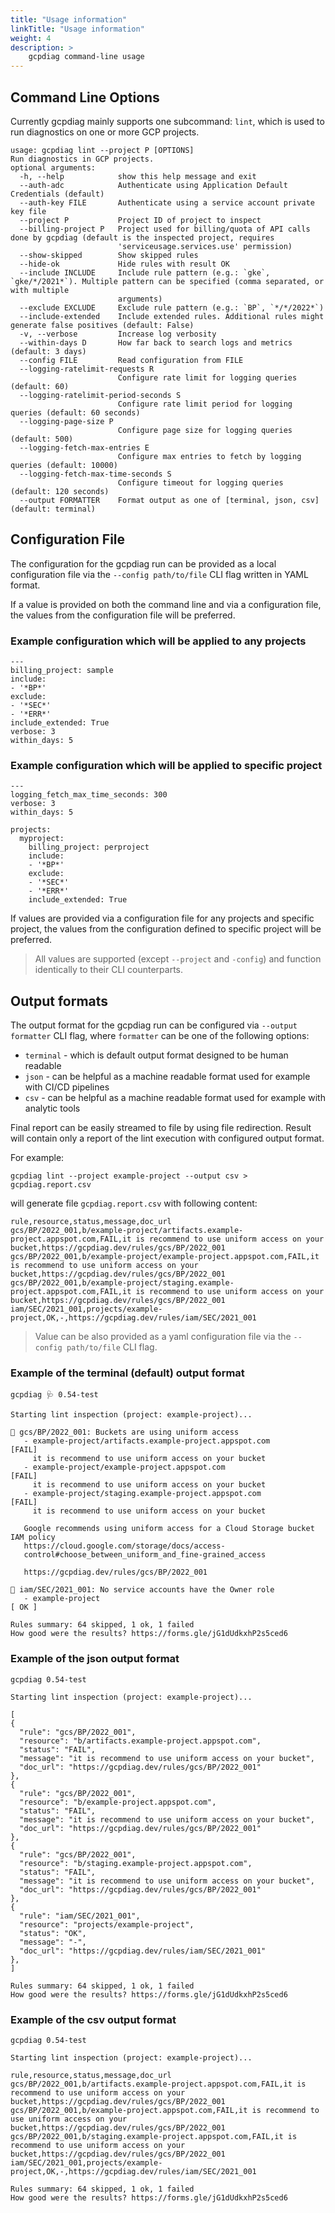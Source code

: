 ```yaml
---
title: "Usage information"
linkTitle: "Usage information"
weight: 4
description: >
    gcpdiag command-line usage
---
```


## Command Line Options

Currently gcpdiag mainly supports one subcommand: `lint`, which is used
to run diagnostics on one or more GCP projects.

```
usage: gcpdiag lint --project P [OPTIONS]
Run diagnostics in GCP projects.
optional arguments:
  -h, --help            show this help message and exit
  --auth-adc            Authenticate using Application Default Credentials (default)
  --auth-key FILE       Authenticate using a service account private key file
  --project P           Project ID of project to inspect
  --billing-project P   Project used for billing/quota of API calls done by gcpdiag (default is the inspected project, requires
                        'serviceusage.services.use' permission)
  --show-skipped        Show skipped rules
  --hide-ok             Hide rules with result OK
  --include INCLUDE     Include rule pattern (e.g.: `gke`, `gke/*/2021*`). Multiple pattern can be specified (comma separated, or with multiple
                        arguments)
  --exclude EXCLUDE     Exclude rule pattern (e.g.: `BP`, `*/*/2022*`)
  --include-extended    Include extended rules. Additional rules might generate false positives (default: False)
  -v, --verbose         Increase log verbosity
  --within-days D       How far back to search logs and metrics (default: 3 days)
  --config FILE         Read configuration from FILE
  --logging-ratelimit-requests R
                        Configure rate limit for logging queries (default: 60)
  --logging-ratelimit-period-seconds S
                        Configure rate limit period for logging queries (default: 60 seconds)
  --logging-page-size P
                        Configure page size for logging queries (default: 500)
  --logging-fetch-max-entries E
                        Configure max entries to fetch by logging queries (default: 10000)
  --logging-fetch-max-time-seconds S
                        Configure timeout for logging queries (default: 120 seconds)
  --output FORMATTER    Format output as one of [terminal, json, csv] (default: terminal)
```

## Configuration File

The configuration for the gcpdiag run can be provided as a local configuration file via the `--config path/to/file` CLI flag written in YAML format.

If a value is provided on both the command line and via a configuration file, the values from the configuration file will be preferred.

### Example configuration which will be applied to any projects
```
---
billing_project: sample
include:
- '*BP*'
exclude:
- '*SEC*'
- '*ERR*'
include_extended: True
verbose: 3
within_days: 5
```

### Example configuration which will be applied to specific project
```
---
logging_fetch_max_time_seconds: 300
verbose: 3
within_days: 5

projects:
  myproject:
    billing_project: perproject
    include:
    - '*BP*'
    exclude:
    - '*SEC*'
    - '*ERR*'
    include_extended: True
```

If values are provided via a configuration file for any projects and specific project, the values from the configuration defined to specific project will be preferred.

> All values are supported (except `--project` and `-config`) and function identically to their CLI counterparts.

## Output formats

The output format for the gcpdiag run can be configured via `--output formatter` CLI flag, where `formatter` can be one of the following options:
- `terminal` - which is default output format designed to be human readable
- `json` - can be helpful as a machine readable format used for example with CI/CD pipelines
- `csv` - can be helpful as a machine readable format used for example with analytic tools

Final report can be easily streamed to file by using file redirection. Result will contain only a report of the lint execution with configured output format.

For example:
```
gcpdiag lint --project example-project --output csv > gcpdiag.report.csv
```

will generate file `gcpdiag.report.csv` with following content:
```
rule,resource,status,message,doc_url
gcs/BP/2022_001,b/example-project/artifacts.example-project.appspot.com,FAIL,it is recommend to use uniform access on your bucket,https://gcpdiag.dev/rules/gcs/BP/2022_001
gcs/BP/2022_001,b/example-project/example-project.appspot.com,FAIL,it is recommend to use uniform access on your bucket,https://gcpdiag.dev/rules/gcs/BP/2022_001
gcs/BP/2022_001,b/example-project/staging.example-project.appspot.com,FAIL,it is recommend to use uniform access on your bucket,https://gcpdiag.dev/rules/gcs/BP/2022_001
iam/SEC/2021_001,projects/example-project,OK,-,https://gcpdiag.dev/rules/iam/SEC/2021_001
```

> Value can be also provided as a yaml configuration file via the `--config path/to/file` CLI flag.

### Example of the terminal (default) output format

```
gcpdiag 🩺 0.54-test

Starting lint inspection (project: example-project)...

🔎 gcs/BP/2022_001: Buckets are using uniform access
   - example-project/artifacts.example-project.appspot.com        [FAIL]
     it is recommend to use uniform access on your bucket
   - example-project/example-project.appspot.com                  [FAIL]
     it is recommend to use uniform access on your bucket
   - example-project/staging.example-project.appspot.com          [FAIL]
     it is recommend to use uniform access on your bucket

   Google recommends using uniform access for a Cloud Storage bucket IAM policy
   https://cloud.google.com/storage/docs/access-
   control#choose_between_uniform_and_fine-grained_access

   https://gcpdiag.dev/rules/gcs/BP/2022_001

🔎 iam/SEC/2021_001: No service accounts have the Owner role
   - example-project                                                  [ OK ]

Rules summary: 64 skipped, 1 ok, 1 failed
How good were the results? https://forms.gle/jG1dUdkxhP2s5ced6
```
### Example of the json output format

```
gcpdiag 0.54-test

Starting lint inspection (project: example-project)...

[
{
  "rule": "gcs/BP/2022_001",
  "resource": "b/artifacts.example-project.appspot.com",
  "status": "FAIL",
  "message": "it is recommend to use uniform access on your bucket",
  "doc_url": "https://gcpdiag.dev/rules/gcs/BP/2022_001"
},
{
  "rule": "gcs/BP/2022_001",
  "resource": "b/example-project.appspot.com",
  "status": "FAIL",
  "message": "it is recommend to use uniform access on your bucket",
  "doc_url": "https://gcpdiag.dev/rules/gcs/BP/2022_001"
},
{
  "rule": "gcs/BP/2022_001",
  "resource": "b/staging.example-project.appspot.com",
  "status": "FAIL",
  "message": "it is recommend to use uniform access on your bucket",
  "doc_url": "https://gcpdiag.dev/rules/gcs/BP/2022_001"
},
{
  "rule": "iam/SEC/2021_001",
  "resource": "projects/example-project",
  "status": "OK",
  "message": "-",
  "doc_url": "https://gcpdiag.dev/rules/iam/SEC/2021_001"
},
]

Rules summary: 64 skipped, 1 ok, 1 failed
How good were the results? https://forms.gle/jG1dUdkxhP2s5ced6
```

### Example of the csv output format

```
gcpdiag 0.54-test

Starting lint inspection (project: example-project)...

rule,resource,status,message,doc_url
gcs/BP/2022_001,b/artifacts.example-project.appspot.com,FAIL,it is recommend to use uniform access on your bucket,https://gcpdiag.dev/rules/gcs/BP/2022_001
gcs/BP/2022_001,b/example-project.appspot.com,FAIL,it is recommend to use uniform access on your bucket,https://gcpdiag.dev/rules/gcs/BP/2022_001
gcs/BP/2022_001,b/staging.example-project.appspot.com,FAIL,it is recommend to use uniform access on your bucket,https://gcpdiag.dev/rules/gcs/BP/2022_001
iam/SEC/2021_001,projects/example-project,OK,-,https://gcpdiag.dev/rules/iam/SEC/2021_001

Rules summary: 64 skipped, 1 ok, 1 failed
How good were the results? https://forms.gle/jG1dUdkxhP2s5ced6
```
